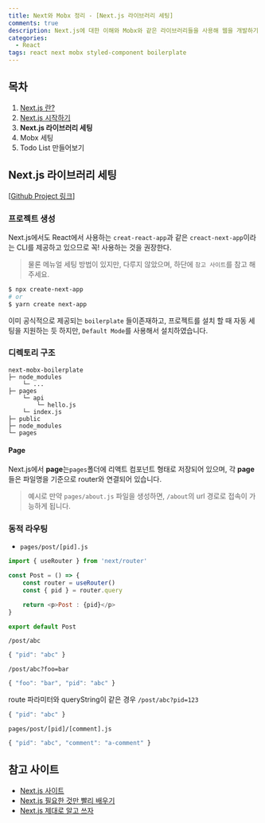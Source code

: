 ```yaml
---
title: Next와 Mobx 정리 - [Next.js 라이브러리 세팅]
comments: true
description: Next.js에 대한 이해와 Mobx와 같은 라이브러리들을 사용해 웹을 개발하기 위한 기본 세팅 작업을 boilerplate로 만들어보는 과정에 대한 내용을 정리했습니다.
categories:
  - React
tags: react next mobx styled-component boilerplate
---
```



## 목차

1. [Next.js 란?](http://jangwon.io/react/2020/07/01/next-mobx-boiler/)
2. [Next.js 시작하기](http://jangwon.io/react/2020/07/05/next-mobx-boiler/)
3. **Next.js 라이브러리 세팅**
4. Mobx 세팅
5. Todo List 만들어보기


## Next.js 라이브러리 세팅

[[Github Project 링크](https://github.com/wkddnjset/next-mobx-boilerplate)]

### 프로젝트 생성

Next.js에서도 React에서 사용하는 `creat-react-app`과 같은 `creact-next-app`이라는 CLI를 제공하고 있으므로 꼭! 사용하는 것을 권장한다.

> 물론 메뉴얼 세팅 방법이 있지만, 다루지 않았으며, 하단에 `참고 사이트`를 참고 해주세요.

```bash
$ npx create-next-app
# or
$ yarn create next-app
```

이미 공식적으로 제공되는 `boilerplate` 들이존재하고, 프로젝트를 설치 할 때 자동 세팅을 지원하는 듯 하지만, `Default Mode`를 사용해서 설치하였습니다.

### 디렉토리 구조

```
next-mobx-boilerplate
├─ node_modules
    └─ ...
├─ pages
    └─ api
        └─ hello.js
    └─ index.js
├─ public
├─ node_modules
└─ pages
```

#### Page

Next.js에서 **page**는`pages`폴더에 리액트 컴포넌트 형태로 저장되어 있으며, 각 **page**들은 파일명을 기준으로 router와 연결되어 있습니다. 

> 예시로 만약 `pages/about.js` 파일을 생성하면, `/about`의 url 경로로 접속이 가능하게 됩니다. 

### 동적 라우팅

- `pages/post/[pid].js`

```javascript
import { useRouter } from 'next/router'

const Post = () => {
    const router = useRouter()
    const { pid } = router.query

    return <p>Post : {pid}</p>
}

export default Post
```

`/post/abc`

```javascript
{ "pid": "abc" }
```

`/post/abc?foo=bar`

```javascript
{ "foo": "bar", "pid": "abc" }
```

route 파라미터와 queryString이 같은 경우
`/post/abc?pid=123`

```javascript
{ "pid": "abc" }
```

`pages/post/[pid]/[comment].js`

```javascript
{ "pid": "abc", "comment": "a-comment" }
```

## 참고 사이트

- [Next.js 사이트](https://nextjs.org/docs/getting-started)
- [Next.js 필요한 것만 빨리 배우기
](https://velog.io/@jakeseo_me/Next.js-%EB%B9%A8%EB%A6%AC-%EB%B0%B0%EC%9A%B0%EA%B8%B0-y0jz9oebn0)
- [Next.js 제대로 알고 쓰자
](https://medium.com/@msj9121/next-js-%EC%A0%9C%EB%8C%80%EB%A1%9C-%EC%95%8C%EA%B3%A0-%EC%93%B0%EC%9E%90-8727f76614c9)